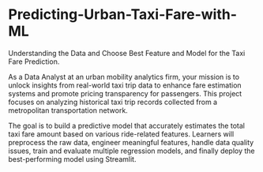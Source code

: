 # Predicting-Urban-Taxi-Fare-with-ML
Understanding the Data and Choose Best Feature and Model for the Taxi Fare Prediction.

As a Data Analyst at an urban mobility analytics firm, your mission is to unlock insights from real-world taxi trip data to enhance fare estimation systems and promote pricing transparency for passengers. This project focuses on analyzing historical taxi trip records collected from a metropolitan transportation network.

The goal is to build a predictive model that accurately estimates the total taxi fare amount based on various ride-related features. Learners will preprocess the raw data, engineer meaningful features, handle data quality issues, train and evaluate multiple regression models, and finally deploy the best-performing model using Streamlit.

